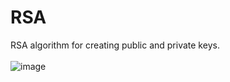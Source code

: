 # RSA
RSA algorithm for creating public and private keys.
<br />
<br />
![image](https://user-images.githubusercontent.com/116706672/225319449-0cec6d4d-d899-4f5d-a763-43b8053623f2.png)
